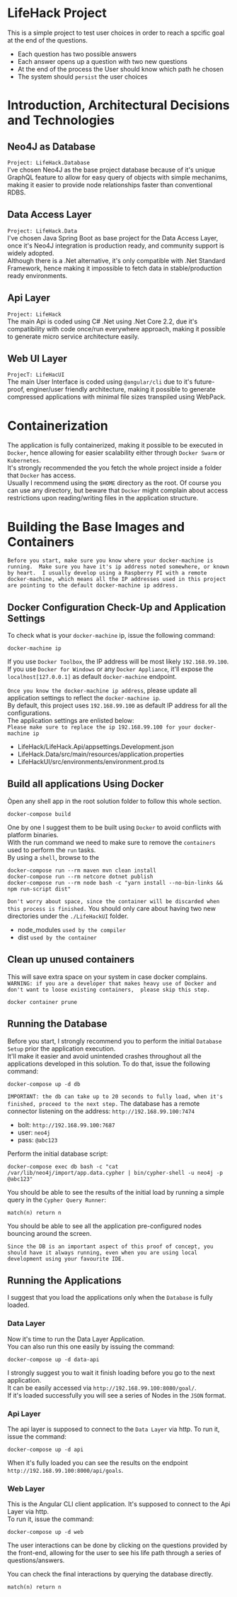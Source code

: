 # LifeHack Project 
This is a simple project to test user choices in order to reach a spcific goal at the end of the questions.  
* Each question has two possible answers  
* Each answer opens up a question with two new questions  
* At the end of the process the User should know which path he chosen  
* The system should `persist` the user choices  

# Introduction, Architectural Decisions and Technologies  
## Neo4J as Database  
`Project: LifeHack.Database`  
I've chosen Neo4J as the base project database because of it's unique GraphQL feature to allow for easy query 
of objects with simple mechanims, making it easier to provide node relationships faster than conventional RDBS.  

## Data Access Layer  
`Project: LifeHack.Data`  
I've chosen Java Spring Boot as base project for the Data Access Layer, once it's Neo4J integration is 
production ready, and community support is widely adopted.  
Although there is a .Net alternative, it's only compatible with .Net Standard Framework, hence making it impossible to 
fetch data in stable/production ready environments. 

## Api Layer  
`Project: LifeHack`  
The main Api is coded using C# .Net using .Net Core 2.2, due it's compatibility with code once/run everywhere approach, 
making it possible to generate micro service architecture easily. 

## Web UI Layer  
`ProjecT: LifeHacUI`  
The main User Interface is coded using `@angular/cli` due to it's future-proof, enginer/user friendly architecture, 
making it possible to generate compressed applications with minimal file sizes transpiled using WebPack.  

# Containerization  
The application is fully containerized, making it possible to be executed in `Docker`, hence allowing for 
easier scalability either through `Docker Swarm` or `Kubernetes`.  
It's strongly recommended the you fetch the whole project inside a folder that `Docker` has access.  
Usually I recommend using the `$HOME` directory as the root. Of course you can use any directory, but 
beware that `Docker` might complain about access restrictions upon reading/writing files in the application structure.  


# Building the Base Images and Containers  
`Before you start, make sure you know where your docker-machine is running. 
Make sure you have it's ip address noted somewhere, or known by heart. 
I usually develop using a Raspberry PI with a remote docker-machine, which means all the IP addresses used in this project are pointing to the default docker-machine ip address.`  

## Docker Configuration Check-Up and Application Settings  

To check what is your `docker-machine` ip, issue the following command:
```
docker-machine ip
```

If you use `Docker Toolbox`, the IP address will be most likely `192.168.99.100`.  
If you use `Docker for Windows` or any `Docker Appliance`, it'll expose the `localhost[127.0.0.1]` as default `docker-machine` endpoint.

`Once you know the docker-machine ip address`, please update all application settings to reflect the `docker-machine ip`.  
By default, this project uses `192.168.99.100` as default IP address for all the configurations.  
The application settings are enlisted below:  
`Please make sure to replace the ip 192.168.99.100 for your docker-machine ip`  
* LifeHack/LifeHack.Api/appsettings.Development.json  
* LifeHack.Data/src/main/resources/application.properties  
* LifeHackUI/src/environments/environment.prod.ts  

## Build all applications Using Docker
Òpen any shell app in the root solution folder to follow this whole section.
```
docker-compose build
```

One by one I suggest them to be built using `Docker` to avoid conflicts with platform binaries.  
With the run command we need to make sure to remove the `containers` used to perform the `run` tasks.  
By using a `shell`, browse to the

```
docker-compose run --rm maven mvn clean install
docker-compose run --rm netcore dotnet publish
docker-compose run --rm node bash -c "yarn install --no-bin-links && npm run-script dist"
```
`Don't worry about space, since the container will be discarded when this process is finished.` 
You should only care about having two new directories under the `./LifeHackUI` folder.  
* node_modules `used by the compiler`  
* dist `used by the container`  

## Clean up unused containers  
This will save extra space on your system in case docker complains.  
`WARNING: if you are a developer that makes heavy use of Docker and don't want to loose existing containers, 
please skip this step.`
```
docker container prune
```

## Running the Database  
Before you start, I strongly recommend you to perform the initial `Database Setup` prior the application execution.  
It'll make it easier and avoid unintended crashes throughout all the applications developed in this solution. To do that, issue the following command:

```
docker-compose up -d db
```
`IMPORTANT: the db can take up to 20 seconds to fully load, when it's finished, proceed to the next step.`
The database has a remote connector listening on the address: `http://192.168.99.100:7474`
* bolt: `http://192.168.99.100:7687`  
* user: `neo4j`  
* pass: `@abc123`

Perform the initial database script:
```
docker-compose exec db bash -c "cat /var/lib/neo4j/import/app.data.cypher | bin/cypher-shell -u neo4j -p @abc123"
```

You should be able to see the results of the initial load by running a simple query in the `Cypher Query Runner`:  
```
match(n) return n
```  

You should be able to see all the application pre-configured nodes bouncing around the screen.  

`Since the DB is an important aspect of this proof of concept, you should have it always running, even when you are using local development using your favourite IDE. ` 

## Running the Applications  
I suggest that you load the applications only when the `Database` is fully loaded.  

### Data Layer  
Now it's time to run the Data Layer Application.  
You can also run this one easily by issuing the command:  
```
docker-compose up -d data-api
```  
I strongly suggest you to wait it finish loading before you go to the next application.  
It can be easily accessed via `http://192.168.99.100:8080/goal/`.  
If it's loaded successfully you will see a series of Nodes in the `JSON` format.  

### Api Layer  
The api layer is supposed to connect to the `Data Layer` via http. To run it, issue the command:
```
docker-compose up -d api
```
When it's fully loaded you can see the results on the endpoint `http://192.168.99.100:8000/api/goals`.  

### Web Layer  
This is the Angular CLI client application. It's supposed to connect to the Api Layer via http.  
To run it, issue the command:
```
docker-compose up -d web
```

The user interactions can be done by clicking on the questions provided by the front-end, allowing for the user to see his life path through a series of questions/answers.

You can check the final interactions by querying the database directly.  

```
match(n) return n
```

